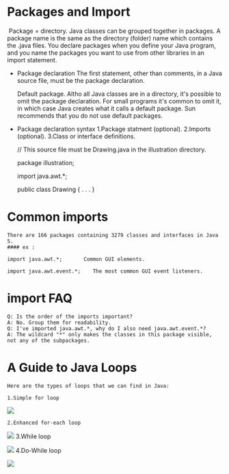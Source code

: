 # Packages and Import
![]()
    Package = directory. Java classes can be grouped together in packages. A package name is the same as the directory (folder) name which contains the .java files. You declare packages when you define your Java program, and you name the packages you want to use from other libraries in an import statement.

* Package declaration 
    The first statement, other than comments, in a Java source file, must be the package declaration.

    Default package. Altho all Java classes are in a directory, it's possible to omit the package declaration. For small programs it's common to omit it, in which case Java creates what it calls a default package. Sun recommends that you do not use default packages.
* Package declaration syntax
    1.Package statment (optional).
    2.Imports (optional).
    3.Class or interface definitions.

    // This source file must be Drawing.java in the illustration directory.

    package illustration;

    import java.awt.*;

    public class Drawing {
        . . .
    }
# Common imports
    There are 166 packages containing 3279 classes and interfaces in Java 5.
    #### ex :

    import java.awt.*;	     Common GUI elements.

    import java.awt.event.*;	The most common GUI event listeners.

# import FAQ
    Q: Is the order of the imports important?
    A: No. Group them for readability.
    Q: I've imported java.awt.*, why do I also need java.awt.event.*?
    A: The wildcard "*" only makes the classes in this package visible, not any of the subpackages.

# A Guide to Java Loops
    Here are the types of loops that we can find in Java:

    1.Simple for loop
![](https://media.geeksforgeeks.org/wp-content/uploads/20191108131134/For-Loop.jpg)

    2.Enhanced for-each loop
![](https://1.bp.blogspot.com/-sbcx1gZN5Zs/XPeFw4TNCdI/AAAAAAAAU9A/d37MRLD2RsMX7DyiFc9DglQn27VtAvVZACLcBGAs/w1200-h630-p-k-no-nu/The%2BEnhanced%2Bfor%2Bloop%2Bin%2BJava%2B-%2BHostmann%2Bbook.png)
    3.While loop

![](https://media.geeksforgeeks.org/wp-content/uploads/20191118164726/While-Loop-GeeksforGeeks.jpg)
    4.Do-While loop

![](https://media.geeksforgeeks.org/wp-content/uploads/20191118154342/do-while-Loop-GeeksforGeeks2.jpg)
